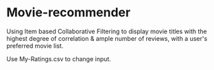 # Movie-recommender
Using Item based Collaborative Filtering to display movie titles with the highest degree of correlation &amp; ample number of reviews, with a user's preferred movie list.

Use My-Ratings.csv to change input.
